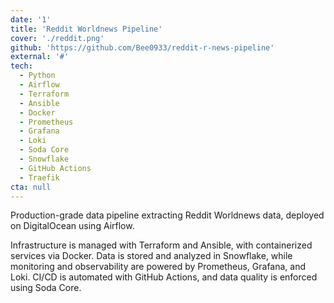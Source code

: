 ```yaml
---
date: '1'
title: 'Reddit Worldnews Pipeline'
cover: './reddit.png'
github: 'https://github.com/Bee0933/reddit-r-news-pipeline'
external: '#'
tech:
  - Python
  - Airflow
  - Terraform
  - Ansible
  - Docker
  - Prometheus
  - Grafana
  - Loki
  - Soda Core
  - Snowflake
  - GitHub Actions
  - Traefik
cta: null
---
```


Production-grade data pipeline extracting Reddit Worldnews data, deployed on DigitalOcean using Airflow. <br>

Infrastructure is managed with Terraform and Ansible, with containerized services via Docker. Data is stored and analyzed in Snowflake, while monitoring and observability are powered by Prometheus, Grafana, and Loki. CI/CD is automated with GitHub Actions, and data quality is enforced using Soda Core.
